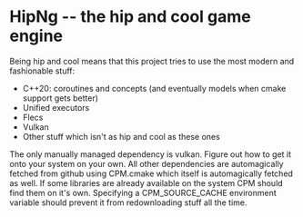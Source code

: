 # HipNg -- the hip and cool game engine

Being hip and cool means that this project tries to use the most modern and fashionable stuff:

 * C++20: coroutines and concepts (and eventually models when cmake support gets better)
 * Unified executors
 * Flecs
 * Vulkan
 * Other stuff which isn't as hip and cool as these ones

The only manually managed dependency is vulkan. Figure out how to get it onto your system on your own.
All other dependencies are automagically fetched from github using CPM.cmake which itself is automagically fetched as well.
If some libraries are already available on the system CPM should find them on it's own.
Specifying a CPM_SOURCE_CACHE environment variable should prevent it from redownloading stuff all the time.
